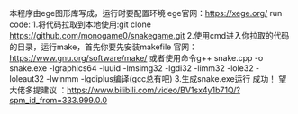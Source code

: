 本程序由ege图形库写成，运行时要配置环境
ege官网：https://xege.org/
run code:
1.将代码拉取到本地使用:git clone https://github.com/monogame0/snakegame.git
2.使用cmd进入你拉取的代码的目录，运行make，首先你要先安装makefile
官网：https://www.gnu.org/software/make/
或者使用命令g++ snake.cpp -o snake.exe -lgraphics64 -luuid -lmsimg32 -lgdi32 -limm32 -lole32 -loleaut32 -lwinmm -lgdiplus编译(gcc总有吧)
3.生成snake.exe运行
成功！
望大佬多提建议
：https://www.bilibili.com/video/BV1sx4y1b71Q/?spm_id_from=333.999.0.0

